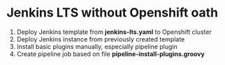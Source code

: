# Jenkins LTS without Openshift oath
1. Deploy Jenkins template from **jenkins-lts.yaml** to Openshift cluster
2. Deploy Jenkins instance from previously created template
3. Install basic plugins manually, especially pipeline plugin
4. Create pipeline job based on file **pipeline-install-plugins.groovy**